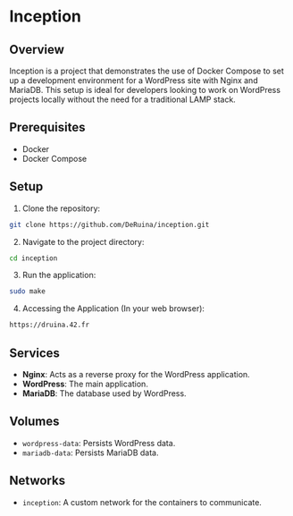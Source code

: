 # Inception

## Overview

Inception is a project that demonstrates the use of Docker Compose to set up a development environment for a WordPress site with Nginx and MariaDB. This setup is ideal for developers looking to work on WordPress projects locally without the need for a traditional LAMP stack.

## Prerequisites

- Docker
- Docker Compose

## Setup

1. Clone the repository:
```bash
git clone https://github.com/DeRuina/inception.git
```
2. Navigate to the project directory:
```bash
cd inception
```
3. Run the application:
```bash
sudo make
```
4. Accessing the Application (In your web browser):
```bash
https://druina.42.fr
```
## Services

- **Nginx**: Acts as a reverse proxy for the WordPress application.
- **WordPress**: The main application.
- **MariaDB**: The database used by WordPress.

## Volumes

- `wordpress-data`: Persists WordPress data.
- `mariadb-data`: Persists MariaDB data.

## Networks

- `inception`: A custom network for the containers to communicate.


